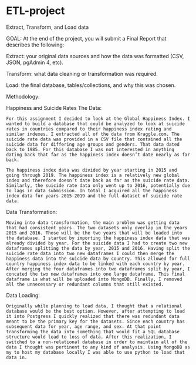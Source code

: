 # ETL-project
Extract, Transform, and Load data

GOAL: 
At the end of the project, you will submit a Final Report that describes the following:


Extract: your original data sources and how the data was formatted (CSV, JSON, pgAdmin 4, etc).


Transform: what data cleaning or transformation was required.


Load: the final database, tables/collections, and why this was chosen.

Methodology:

Happiness and Suicide Rates
The Data:
	
	For this assignment I decided to look at the Global Happiness Index. I wanted to build a database that could be analyzed to look at suicide rates in countries compared to their happiness index rating and similar indexes. I extracted all of the data from Kraggle.com. The suicide rate data was provided in a CSV file that contained all the suicide data for differing age groups and genders. That data dated back to 1985. For this database I was not interested in anything dating back that far as the happiness index doesn’t date nearly as far back.
	
	The happiness index data was divided by year starting in 2015 and going through 2019. The happiness index is a relatively new global index and therefore doesn’t date back as far as the suicide rate data. Similarly, the suicide rate data only went up to 2016, potentially due to lags in data submission. In total I acquired all the happiness index data for years 2015-2019 and the full dataset of suicide rate data.

Data Transformation:
	
	Moving into data transformation, the main problem was getting data that had consistent years. The two datasets only overlap in the years 2015 and 2016. Those will be the two years that will be loaded into the database. I started by importing the happiness index data that was already divided by year. For the suicide data I had to create two new dataframes splitting the data by year, 2015 and 2016. Having split the suicide rate data into two new dataframes I could then merge the happiness data into the suicide data by country. This allowed for full country happiness index data to be linked with each country by year. After merging the four dataframes into two dataframes split by year, I concated the two new dataframes into one large dataframe. This final dataframe is what will be uploaded into MongoDB. Finally, I removed all the unnecessary or redundant columns that still existed.

Data Loading:
	
	Originally while planning to load data, I thought that a relational database would be the best option. However, after attempting to load it into Postgress I quickly realized that there was redundant data meant to be the primary key for the datasets. Since each country has subsequent data for year, age range, and sex. At that point transforming the data into something that would fit a SQL database structure would lead to loss of data. After this realization, I switched to a non-relational database in order to maintain all of the data I thought was pertinent to any kind of analysis. Using MongoDB as my to host my database locally I was able to use python to load that data in. 
